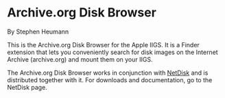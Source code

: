 Archive.org Disk Browser
========================
By Stephen Heumann

This is the Archive.org Disk Browser for the Apple IIGS. It is a Finder extension that lets you conveniently search for disk images on the Internet Archive (archive.org) and mount them on your IIGS.

The Archive.org Disk Browser works in conjunction with [NetDisk][1] and is distributed together with it. For downloads and documentation, go to the NetDisk page.

[1]: https://github.com/sheumann/NetDisk
